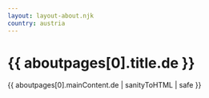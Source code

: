 ```yaml
---
layout: layout-about.njk
country: austria
---
```


<h1>{{ aboutpages[0].title.de }}</h1>
{{ aboutpages[0].mainContent.de | sanityToHTML | safe }}
